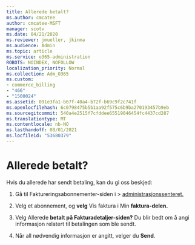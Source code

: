 ```yaml
---
title: Allerede betalt?
ms.author: cmcatee
author: cmcatee-MSFT
manager: scotv
ms.date: 04/21/2020
ms.reviewer: jmueller, jkinma
ms.audience: Admin
ms.topic: article
ms.service: o365-administration
ROBOTS: NOINDEX, NOFOLLOW
localization_priority: Normal
ms.collection: Adm_O365
ms.custom:
- commerce_billing
- "466"
- "1500024"
ms.assetid: 091e3fa1-b67f-40a4-b72f-b69c9f2c741f
ms.openlocfilehash: 6c0798475b5b1aa92f575c6b9ba270193457b9eb
ms.sourcegitcommit: 540a4e2515f7cfddee65519046454fc4437cd287
ms.translationtype: MT
ms.contentlocale: nb-NO
ms.lasthandoff: 08/01/2021
ms.locfileid: "53680379"
---
```

# <a name="already-paid"></a>Allerede betalt?

Hvis du allerede har sendt betaling, kan du gi oss beskjed:
  
1. Gå til Faktureringsabonnementer-siden i  \> [administrasjonssenteret.](https://go.microsoft.com/fwlink/p/?linkid=842054)

2. Velg et abonnement, og **velg** Vis faktura i Min **faktura-delen.**

3. Velg Allerede **betalt på Fakturadetaljer-siden?**  Du blir bedt om å angi informasjon relatert til betalingen som ble sendt.

4. Når all nødvendig informasjon er angitt, velger du **Send**.